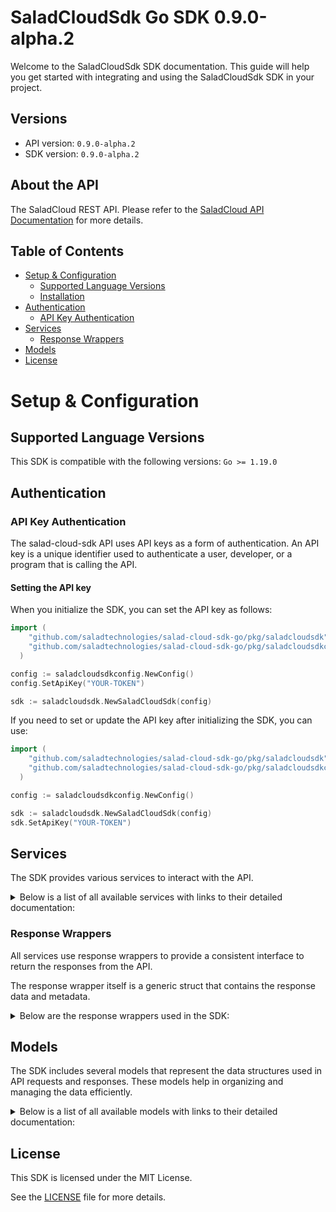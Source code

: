 # SaladCloudSdk Go SDK 0.9.0-alpha.2

Welcome to the SaladCloudSdk SDK documentation. This guide will help you get started with integrating and using the SaladCloudSdk SDK in your project.

## Versions

- API version: `0.9.0-alpha.2`
- SDK version: `0.9.0-alpha.2`

## About the API

The SaladCloud REST API. Please refer to the [SaladCloud API Documentation](https://docs.salad.com/api-reference) for more details.

## Table of Contents

- [Setup & Configuration](#setup--configuration)
  - [Supported Language Versions](#supported-language-versions)
  - [Installation](#installation)
- [Authentication](#authentication)
  - [API Key Authentication](#api-key-authentication)
- [Services](#services)
  - [Response Wrappers](#response-wrappers)
- [Models](#models)
- [License](#license)

# Setup & Configuration

## Supported Language Versions

This SDK is compatible with the following versions: `Go >= 1.19.0`

## Authentication

### API Key Authentication

The salad-cloud-sdk API uses API keys as a form of authentication. An API key is a unique identifier used to authenticate a user, developer, or a program that is calling the API.

#### Setting the API key

When you initialize the SDK, you can set the API key as follows:

```go
import (
    "github.com/saladtechnologies/salad-cloud-sdk-go/pkg/saladcloudsdk"
    "github.com/saladtechnologies/salad-cloud-sdk-go/pkg/saladcloudsdkconfig"
  )

config := saladcloudsdkconfig.NewConfig()
config.SetApiKey("YOUR-TOKEN")

sdk := saladcloudsdk.NewSaladCloudSdk(config)
```

If you need to set or update the API key after initializing the SDK, you can use:

```go
import (
    "github.com/saladtechnologies/salad-cloud-sdk-go/pkg/saladcloudsdk"
    "github.com/saladtechnologies/salad-cloud-sdk-go/pkg/saladcloudsdkconfig"
  )

config := saladcloudsdkconfig.NewConfig()

sdk := saladcloudsdk.NewSaladCloudSdk(config)
sdk.SetApiKey("YOUR-TOKEN")
```

## Services

The SDK provides various services to interact with the API.

<details> 
<summary>Below is a list of all available services with links to their detailed documentation:</summary>

| Name                                                                               |
| :--------------------------------------------------------------------------------- |
| [ContainerGroupsService](documentation/services/container_groups_service.md)       |
| [WorkloadErrorsService](documentation/services/workload_errors_service.md)         |
| [QueuesService](documentation/services/queues_service.md)                          |
| [QuotasService](documentation/services/quotas_service.md)                          |
| [InferenceEndpointsService](documentation/services/inference_endpoints_service.md) |
| [OrganizationDataService](documentation/services/organization_data_service.md)     |
| [WebhookSecretKeyService](documentation/services/webhook_secret_key_service.md)    |

</details>

### Response Wrappers

All services use response wrappers to provide a consistent interface to return the responses from the API.

The response wrapper itself is a generic struct that contains the response data and metadata.

<details>
<summary>Below are the response wrappers used in the SDK:</summary>

#### `SaladCloudSdkResponse[T]`

This response wrapper is used to return the response data from the API. It contains the following fields:

| Name     | Type                            | Description                                 |
| :------- | :------------------------------ | :------------------------------------------ |
| Data     | `T`                             | The body of the API response                |
| Metadata | `SaladCloudSdkResponseMetadata` | Status code and headers returned by the API |

#### `SaladCloudSdkError`

This response wrapper is used to return an error. It contains the following fields:

| Name     | Type                            | Description                                 |
| :------- | :------------------------------ | :------------------------------------------ |
| Err      | `error`                         | The error that occurred                     |
| Body     | `T`                             | The body of the API response                |
| Metadata | `SaladCloudSdkResponseMetadata` | Status code and headers returned by the API |

#### `SaladCloudSdkResponseMetadata`

This struct is shared by both response wrappers and contains the following fields:

| Name       | Type                | Description                                      |
| :--------- | :------------------ | :----------------------------------------------- |
| Headers    | `map[string]string` | A map containing the headers returned by the API |
| StatusCode | `int`               | The status code returned by the API              |

</details>

## Models

The SDK includes several models that represent the data structures used in API requests and responses. These models help in organizing and managing the data efficiently.

<details> 
<summary>Below is a list of all available models with links to their detailed documentation:</summary>

| Name                                                                                               | Description                                                              |
| :------------------------------------------------------------------------------------------------- | :----------------------------------------------------------------------- |
| [ContainerGroupList](documentation/models/container_group_list.md)                                 | Represents a list of container groups                                    |
| [CreateContainerGroup](documentation/models/create_container_group.md)                             | Represents a request to create a container group                         |
| [ContainerGroup](documentation/models/container_group.md)                                          | Represents a container group                                             |
| [UpdateContainerGroup](documentation/models/update_container_group.md)                             | Represents a request to update a container group                         |
| [ContainerGroupInstances](documentation/models/container_group_instances.md)                       | Represents a list of container group instances                           |
| [ContainerGroupInstance](documentation/models/container_group_instance.md)                         | Represents the details of a single container group instance              |
| [WorkloadErrorList](documentation/models/workload_error_list.md)                                   | Represents a list of workload errors                                     |
| [QueueList](documentation/models/queue_list.md)                                                    | Represents a list of queues                                              |
| [CreateQueue](documentation/models/create_queue.md)                                                | Represents a request to create a new queue.                              |
| [Queue](documentation/models/queue.md)                                                             | Represents a queue.                                                      |
| [UpdateQueue](documentation/models/update_queue.md)                                                | Represents a request to update an existing queue.                        |
| [QueueJobList](documentation/models/queue_job_list.md)                                             | Represents a list of queue jobs                                          |
| [CreateQueueJob](documentation/models/create_queue_job.md)                                         | Represents a request to create a queue job                               |
| [QueueJob](documentation/models/queue_job.md)                                                      | Represents a queue job                                                   |
| [Quotas](documentation/models/quotas.md)                                                           | Represents the organization quotas                                       |
| [InferenceEndpointsList](documentation/models/inference_endpoints_list.md)                         | Represents a list of inference endpoints                                 |
| [InferenceEndpoint](documentation/models/inference_endpoint.md)                                    | Represents an inference endpoint                                         |
| [InferenceEndpointJobList](documentation/models/inference_endpoint_job_list.md)                    | Represents a list of inference endpoint jobs                             |
| [CreateInferenceEndpointJob](documentation/models/create_inference_endpoint_job.md)                | Represents a request to create a inference endpoint job                  |
| [InferenceEndpointJob](documentation/models/inference_endpoint_job.md)                             | Represents a inference endpoint job                                      |
| [GpuClassesList](documentation/models/gpu_classes_list.md)                                         | Represents a list of GPU classes                                         |
| [WebhookSecretKey](documentation/models/webhook_secret_key.md)                                     | Represents a webhook secret key                                          |
| [Container](documentation/models/container.md)                                                     | Represents a container                                                   |
| [ContainerRestartPolicy](documentation/models/container_restart_policy.md)                         |                                                                          |
| [ContainerGroupState](documentation/models/container_group_state.md)                               | Represents a container group state                                       |
| [CountryCode](documentation/models/country_code.md)                                                |                                                                          |
| [ContainerGroupNetworking](documentation/models/container_group_networking.md)                     | Represents container group networking parameters                         |
| [ContainerGroupLivenessProbe](documentation/models/container_group_liveness_probe.md)              | Represents the container group liveness probe                            |
| [ContainerGroupReadinessProbe](documentation/models/container_group_readiness_probe.md)            | Represents the container group readiness probe                           |
| [ContainerGroupStartupProbe](documentation/models/container_group_startup_probe.md)                | Represents the container group startup probe                             |
| [ContainerGroupQueueConnection](documentation/models/container_group_queue_connection.md)          | Represents container group queue connection                              |
| [QueueAutoscaler](documentation/models/queue_autoscaler.md)                                        | Represents the autoscaling rules for a queue                             |
| [ContainerResourceRequirements](documentation/models/container_resource_requirements.md)           | Represents a container resource requirements                             |
| [ContainerGroupPriority](documentation/models/container_group_priority.md)                         |                                                                          |
| [ContainerGroupStatus](documentation/models/container_group_status.md)                             |                                                                          |
| [ContainerGroupInstanceStatusCount](documentation/models/container_group_instance_status_count.md) | Represents a container group instance status count                       |
| [ContainerNetworkingProtocol](documentation/models/container_networking_protocol.md)               |                                                                          |
| [ContainerGroupProbeTcp](documentation/models/container_group_probe_tcp.md)                        |                                                                          |
| [ContainerGroupProbeHttp](documentation/models/container_group_probe_http.md)                      |                                                                          |
| [ContainerGroupProbeGrpc](documentation/models/container_group_probe_grpc.md)                      |                                                                          |
| [ContainerGroupProbeExec](documentation/models/container_group_probe_exec.md)                      |                                                                          |
| [ContainerProbeHttpScheme](documentation/models/container_probe_http_scheme.md)                    |                                                                          |
| [ContainerGroupProbeHttpHeaders2](documentation/models/container_group_probe_http_headers_2.md)    |                                                                          |
| [CreateContainer](documentation/models/create_container.md)                                        | Represents a container                                                   |
| [CreateContainerGroupNetworking](documentation/models/create_container_group_networking.md)        | Represents container group networking parameters                         |
| [UpdateContainer](documentation/models/update_container.md)                                        | Represents an update container object                                    |
| [UpdateContainerGroupNetworking](documentation/models/update_container_group_networking.md)        | Represents update container group networking parameters                  |
| [WorkloadError](documentation/models/workload_error.md)                                            | Represents a workload error                                              |
| [QueueJobEvent](documentation/models/queue_job_event.md)                                           | Represents an event for queue job                                        |
| [ContainerGroupsQuotas](documentation/models/container_groups_quotas.md)                           |                                                                          |
| [RecipesQuotas](documentation/models/recipes_quotas.md)                                            |                                                                          |
| [InferenceEndpointJobEvent](documentation/models/inference_endpoint_job_event.md)                  | Represents an event for inference endpoint job                           |
| [GpuClass](documentation/models/gpu_class.md)                                                      | Represents a GPU Class                                                   |
| [GpuClassPrice](documentation/models/gpu_class_price.md)                                           | Represents the price of a GPU class for a given container group priority |

</details>

## License

This SDK is licensed under the MIT License.

See the [LICENSE](LICENSE) file for more details.
